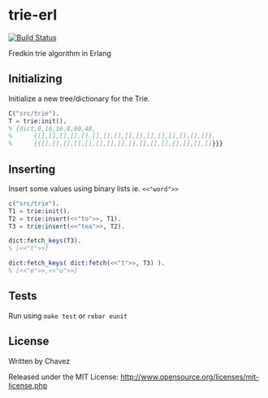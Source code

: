 trie-erl
========

[![Build Status](https://travis-ci.org/mtchavez/trie-erl.png?branch=master)](https://travis-ci.org/mtchavez/trie-erl)

Fredkin trie algorithm in Erlang

## Initializing

Initialize a new tree/dictionary for the Trie.

```erlang
C("src/trie").
T = trie:init().
% {dict,0,16,16,8,80,48,
%      {[],[],[],[],[],[],[],[],[],[],[],[],[],[],[],[]},
%      {{[],[],[],[],[],[],[],[],[],[],[],[],[],[],[],[]}}}
```

## Inserting

Insert some values using binary lists ie. ```<<"word">>```

```erlang
c("src/trie").
T1 = trie:init().
T2 = trie:insert(<<"to">>, T1).
T3 = trie:insert(<<"tea">>, T2).

dict:fetch_keys(T3).
% [<<"t">>]

dict:fetch_keys( dict:fetch(<<"t">>, T3) ).
% [<<"e">>,<<"o">>]
```

## Tests

Run using ```make test``` or ```rebar eunit```

## License

Written by Chavez

Released under the MIT License: http://www.opensource.org/licenses/mit-license.php
